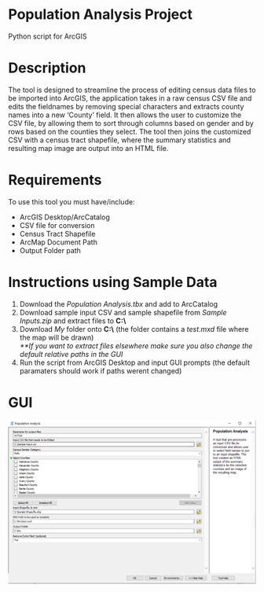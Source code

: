 # Population Analysis Project
Python script for ArcGIS 
# Description
The tool is designed to streamline the process of editing census data files to be imported into ArcGIS, the application takes in a raw census CSV file and edits the fieldnames by removing special characters and extracts county names into a new ‘County’ field. It then allows the user to customize the CSV file, by allowing them to sort through columns based on gender and by rows based on the counties they select. The tool then joins the customized CSV with a census tract shapefile, where the summary statistics and resulting map image are output into an HTML file.
# Requirements
To use this tool you must have/include:
<ul>
  <li>ArcGIS Desktop/ArcCatalog</li>
  <li>CSV file for conversion</li>
  <li>Census Tract Shapefile</li>
  <li>ArcMap Document Path</li>
  <li>Output Folder path</li>
</ul>

# Instructions using Sample Data
<ol>
  <li> Download the <i>Population Analysis.tbx</i> and add to ArcCatalog </li>
  <li> Download sample input CSV and sample shapefile from <i>Sample Inputs.zip</i> and extract files to <b>C:\</b> </li>
  <li>Download <i>My</i> folder onto <b>C:\</b>  (the folder contains a <i>test.mxd</i> file where the map will be drawn)  </li>
 <i>**If you want to extract files elsewhere make sure you also change the default relative paths in the GUI</i>
  <li> Run the script from ArcGIS Desktop and input GUI prompts (the default paramaters should work if paths werent changed)</li>
</ol>

# GUI

<img src="https://github.com/sbedi49/population-analysis/blob/main/GUI.png?raw=true" alt="GUI" />
